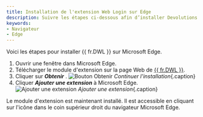 ```yaml
---
title: Installation de l'extension Web Login sur Edge
description: Suivre les étapes ci-dessous afin d’installer Devolutions Web Login dans le navigateur Edge. 
keywords:
- Navigateur
- Edge
---
```

Voici les étapes pour installer {{ fr.DWL }} sur Microsoft Edge. 
1. Ouvrir une fenêtre dans Microsoft Edge. 
2. Télécharger le module d'extension sur la page Web de [{{ fr.DWL }}](https://devolutions.net/fr/web-login). 
3. Cliquer sur ***Obtenir*** . 
![Bouton Obtenir](/img/fr/kb/KB4029.png) 
*Continuer l'installation*{.caption} 
1. Cliquer ***Ajouter une extension*** à Microsoft Edge. 
![Ajouter une extension](/img/fr/kb/KB4028.png) 
*Ajouter une extension*{.caption} 

Le module d'extension est maintenant installé. Il est accessible en cliquant sur l'icône dans le coin supérieur droit du navigateur Microsoft Edge. 

